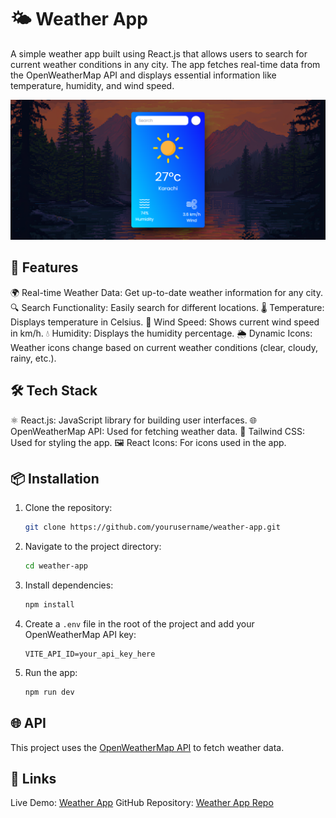 # 🌤️ Weather App

A simple weather app built using React.js that allows users to search for current weather conditions in any city. The app fetches real-time data from the OpenWeatherMap API and displays essential information like temperature, humidity, and wind speed.

![Weather App Screenshot](./screenshot.png)

## 🚀 Features

🌍 Real-time Weather Data: Get up-to-date weather information for any city.
🔍 Search Functionality: Easily search for different locations.
🌡️ Temperature: Displays temperature in Celsius.
💨 Wind Speed: Shows current wind speed in km/h.
💧 Humidity: Displays the humidity percentage.
🌦️ Dynamic Icons: Weather icons change based on current weather conditions (clear, cloudy, rainy, etc.).

## 🛠️ Tech Stack

⚛️ React.js: JavaScript library for building user interfaces.
🌐 OpenWeatherMap API: Used for fetching weather data.
🎨 Tailwind CSS: Used for styling the app.
🖼️ React Icons: For icons used in the app.

## 📦 Installation

1. Clone the repository:

   ```bash
   git clone https://github.com/yourusername/weather-app.git
   ```

2. Navigate to the project directory:
   ```bash
   cd weather-app
   ```
3. Install dependencies:
   ```bash
   npm install
   ```
4. Create a `.env` file in the root of the project and add your OpenWeatherMap API key:
   ```env
   VITE_API_ID=your_api_key_here
   ```
5. Run the app:
   ```bash
   npm run dev
   ```

## 🌐 API

This project uses the [OpenWeatherMap API](https://openweathermap.org/api) to fetch weather data.

## 🔗 Links

Live Demo: [Weather App](https://attamishwani.github.io/Weather_App_React/)
GitHub Repository: [Weather App Repo](https://github.com/AttaMishwani/Weather_App_React)
